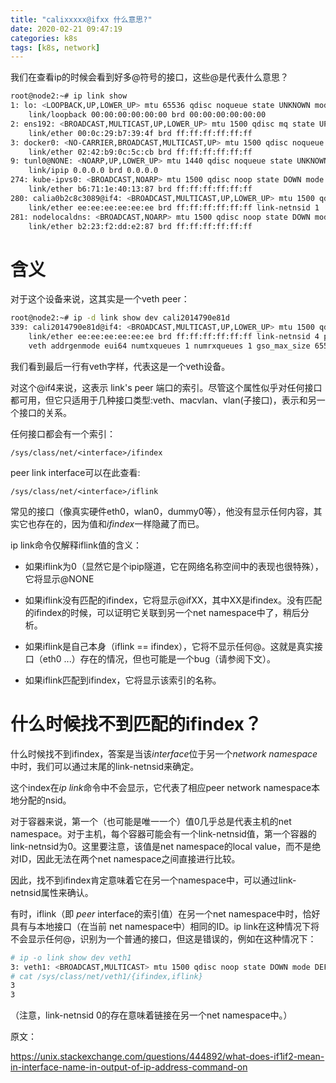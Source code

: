 ```yaml
---
title: "calixxxxx@ifxx 什么意思?"
date: 2020-02-21 09:47:19
categories: k8s
tags: [k8s, network]
---
```


我们在查看ip的时候会看到好多@符号的接口，这些@是代表什么意思？

```bash
root@node2:~# ip link show
1: lo: <LOOPBACK,UP,LOWER_UP> mtu 65536 qdisc noqueue state UNKNOWN mode DEFAULT group default qlen 1000
    link/loopback 00:00:00:00:00:00 brd 00:00:00:00:00:00
2: ens192: <BROADCAST,MULTICAST,UP,LOWER_UP> mtu 1500 qdisc mq state UP mode DEFAULT group default qlen 1000
    link/ether 00:0c:29:b7:39:4f brd ff:ff:ff:ff:ff:ff
3: docker0: <NO-CARRIER,BROADCAST,MULTICAST,UP> mtu 1500 qdisc noqueue state DOWN mode DEFAULT group default 
    link/ether 02:42:b9:0c:5c:cb brd ff:ff:ff:ff:ff:ff
9: tunl0@NONE: <NOARP,UP,LOWER_UP> mtu 1440 qdisc noqueue state UNKNOWN mode DEFAULT group default qlen 1000
    link/ipip 0.0.0.0 brd 0.0.0.0
274: kube-ipvs0: <BROADCAST,NOARP> mtu 1500 qdisc noop state DOWN mode DEFAULT group default 
    link/ether b6:71:1e:40:13:87 brd ff:ff:ff:ff:ff:ff
280: calia0b2c8c3089@if4: <BROADCAST,MULTICAST,UP,LOWER_UP> mtu 1500 qdisc noqueue state UP mode DEFAULT group default 
    link/ether ee:ee:ee:ee:ee:ee brd ff:ff:ff:ff:ff:ff link-netnsid 1
281: nodelocaldns: <BROADCAST,NOARP> mtu 1500 qdisc noop state DOWN mode DEFAULT group default 
    link/ether b2:23:f2:dd:e2:87 brd ff:ff:ff:ff:ff:ff
```

# 含义

对于这个设备来说，这其实是一个veth peer：

```bash
root@node2:~# ip -d link show dev cali2014790e81d
339: cali2014790e81d@if4: <BROADCAST,MULTICAST,UP,LOWER_UP> mtu 1500 qdisc noqueue state UP mode DEFAULT group default 
    link/ether ee:ee:ee:ee:ee:ee brd ff:ff:ff:ff:ff:ff link-netnsid 4 promiscuity 0 
    veth addrgenmode eui64 numtxqueues 1 numrxqueues 1 gso_max_size 65536 gso_max_segs 65535 
```

我们看到最后一行有veth字样，代表这是一个veth设备。



对这个@if4来说，这表示 link's peer 端口的索引。尽管这个属性似乎对任何接口都可用，但它只适用于几种接口类型:veth、macvlan、vlan(子接口)，表示和另一个接口的关系。

任何接口都会有一个索引：

```
/sys/class/net/<interface>/ifindex
```

peer link interface可以在此查看:

```
/sys/class/net/<interface>/iflink
```

常见的接口（像真实硬件eth0，wlan0，dummy0等），他没有显示任何内容，其实它也存在的，因为值和*ifindex*一样隐藏了而已。

ip link命令仅解释iflink值的含义：

- 如果iflink为0（显然它是个ipip隧道，它在网络名称空间中的表现也很特殊），它将显示@NONE

- 如果iflink没有匹配的ifindex，它将显示@ifXX，其中XX是ifindex。没有匹配的ifindex的时候，可以证明它关联到另一个net namespace中了，稍后分析。

- 如果iflink是自己本身（iflink == ifindex），它将不显示任何@。这就是真实接口（eth0 ...）存在的情况，但也可能是一个bug（请参阅下文）。

- 如果iflink匹配到ifindex，它将显示该索引的名称。

# 什么时候找不到匹配的ifindex？

什么时候找不到ifindex，答案是当该*interface*位于另一个*network namespace*中时，我们可以通过末尾的link-netnsid来确定。

这个index在*ip link*命令中不会显示，它代表了相应peer network namespace本地分配的nsid。

对于容器来说，第一个（也可能是唯一一个）值0几乎总是代表主机的net namespace。对于主机，每个容器可能会有一个link-netnsid值，第一个容器的link-netnsid为0。这里要注意，该值是net namespace的local value，而不是绝对ID，因此无法在两个net namespace之间直接进行比较。

因此，找不到ifindex肯定意味着它在另一个namespace中，可以通过link-netnsid属性来确认。

有时，iflink（即 *peer* interface的索引值）在另一个net namespace中时，恰好具有与本地接口（在当前 net namespace中）相同的ID。ip link在这种情况下将不会显示任何@，识别为一个普通的接口，但这是错误的，例如在这种情况下：

```bash
# ip -o link show dev veth1
3: veth1: <BROADCAST,MULTICAST> mtu 1500 qdisc noop state DOWN mode DEFAULT group default qlen 1000\    link/ether 7e:d9:ca:77:87:01 brd ff:ff:ff:ff:ff:ff link-netnsid 0
# cat /sys/class/net/veth1/{ifindex,iflink}
3
3
```

（注意，link-netnsid 0的存在意味着链接在另一个net namespace中。）



原文：

https://unix.stackexchange.com/questions/444892/what-does-if1if2-mean-in-interface-name-in-output-of-ip-address-command-on
